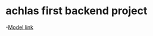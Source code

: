 # achlas first backend project
-[Model link](https://app.eraser.io/workspace/YtPqZ1VogxGy1jzIDkzj?origin=share)

